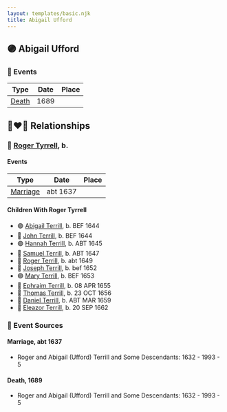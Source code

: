 ```yaml
---
layout: templates/basic.njk
title: Abigail Ufford
---
```

## 🟣 Abigail Ufford

### 📆 Events

Type | Date | Place
------ | ------ | ------
[Death](#event-5c5d8540-2a19-43c5-ace8-0636f3c84819) | 1689 |

## 👩‍❤️‍👨 Relationships

### 🔵 [Roger Tyrrell](/people/2/2108514), b.

#### Events

Type | Date | Place
------ | ------ | ------
[Marriage](#event-3e8b359d-0fd0-4441-bd76-6c5e7c84e4c7) | abt 1637 |
#### Children With Roger Tyrrell
* 🟣 [Abigail Terrill](/people/7/79921415), b. BEF 1644
* 🔵 [John Terrill](/people/6/65221157), b. BEF 1644
* 🟣 [Hannah Terrill](/people/2/26085688), b. ABT 1645
* 🔵 [Samuel Terrill](/people/7/71467792), b. ABT 1647
* 🔵 [Roger Terrill](/people/7/7328352), b. abt 1649
* 🔵 [Joseph Terrill](/people/8/82812656), b. bef 1652
* 🟣 [Mary Terrill](/people/8/80725133), b. BEF 1653
* 🔵 [Ephraim Terrill](/people/6/62982137), b. 08 APR 1655
* 🔵 [Thomas Terrill](/people/4/40420484), b. 23 OCT 1656
* 🔵 [Daniel Terrill](/people/6/65082812), b. ABT MAR 1659
* 🔵 [Eleazor Terrill](/people/3/35437954), b. 20 SEP 1662
### 📰 Event Sources

#### <a id="event-3e8b359d-0fd0-4441-bd76-6c5e7c84e4c7"></a> Marriage, abt 1637
* Roger and Abigail (Ufford) Terrill and Some Descendants: 1632 - 1993  - 5
#### <a id="event-5c5d8540-2a19-43c5-ace8-0636f3c84819"></a> Death, 1689
* Roger and Abigail (Ufford) Terrill and Some Descendants: 1632 - 1993  - 5
